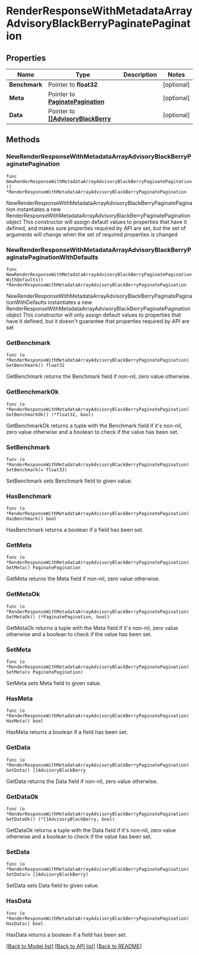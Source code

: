 # RenderResponseWithMetadataArrayAdvisoryBlackBerryPaginatePagination

## Properties

Name | Type | Description | Notes
------------ | ------------- | ------------- | -------------
**Benchmark** | Pointer to **float32** |  | [optional] 
**Meta** | Pointer to [**PaginatePagination**](PaginatePagination.md) |  | [optional] 
**Data** | Pointer to [**[]AdvisoryBlackBerry**](AdvisoryBlackBerry.md) |  | [optional] 

## Methods

### NewRenderResponseWithMetadataArrayAdvisoryBlackBerryPaginatePagination

`func NewRenderResponseWithMetadataArrayAdvisoryBlackBerryPaginatePagination() *RenderResponseWithMetadataArrayAdvisoryBlackBerryPaginatePagination`

NewRenderResponseWithMetadataArrayAdvisoryBlackBerryPaginatePagination instantiates a new RenderResponseWithMetadataArrayAdvisoryBlackBerryPaginatePagination object
This constructor will assign default values to properties that have it defined,
and makes sure properties required by API are set, but the set of arguments
will change when the set of required properties is changed

### NewRenderResponseWithMetadataArrayAdvisoryBlackBerryPaginatePaginationWithDefaults

`func NewRenderResponseWithMetadataArrayAdvisoryBlackBerryPaginatePaginationWithDefaults() *RenderResponseWithMetadataArrayAdvisoryBlackBerryPaginatePagination`

NewRenderResponseWithMetadataArrayAdvisoryBlackBerryPaginatePaginationWithDefaults instantiates a new RenderResponseWithMetadataArrayAdvisoryBlackBerryPaginatePagination object
This constructor will only assign default values to properties that have it defined,
but it doesn't guarantee that properties required by API are set

### GetBenchmark

`func (o *RenderResponseWithMetadataArrayAdvisoryBlackBerryPaginatePagination) GetBenchmark() float32`

GetBenchmark returns the Benchmark field if non-nil, zero value otherwise.

### GetBenchmarkOk

`func (o *RenderResponseWithMetadataArrayAdvisoryBlackBerryPaginatePagination) GetBenchmarkOk() (*float32, bool)`

GetBenchmarkOk returns a tuple with the Benchmark field if it's non-nil, zero value otherwise
and a boolean to check if the value has been set.

### SetBenchmark

`func (o *RenderResponseWithMetadataArrayAdvisoryBlackBerryPaginatePagination) SetBenchmark(v float32)`

SetBenchmark sets Benchmark field to given value.

### HasBenchmark

`func (o *RenderResponseWithMetadataArrayAdvisoryBlackBerryPaginatePagination) HasBenchmark() bool`

HasBenchmark returns a boolean if a field has been set.

### GetMeta

`func (o *RenderResponseWithMetadataArrayAdvisoryBlackBerryPaginatePagination) GetMeta() PaginatePagination`

GetMeta returns the Meta field if non-nil, zero value otherwise.

### GetMetaOk

`func (o *RenderResponseWithMetadataArrayAdvisoryBlackBerryPaginatePagination) GetMetaOk() (*PaginatePagination, bool)`

GetMetaOk returns a tuple with the Meta field if it's non-nil, zero value otherwise
and a boolean to check if the value has been set.

### SetMeta

`func (o *RenderResponseWithMetadataArrayAdvisoryBlackBerryPaginatePagination) SetMeta(v PaginatePagination)`

SetMeta sets Meta field to given value.

### HasMeta

`func (o *RenderResponseWithMetadataArrayAdvisoryBlackBerryPaginatePagination) HasMeta() bool`

HasMeta returns a boolean if a field has been set.

### GetData

`func (o *RenderResponseWithMetadataArrayAdvisoryBlackBerryPaginatePagination) GetData() []AdvisoryBlackBerry`

GetData returns the Data field if non-nil, zero value otherwise.

### GetDataOk

`func (o *RenderResponseWithMetadataArrayAdvisoryBlackBerryPaginatePagination) GetDataOk() (*[]AdvisoryBlackBerry, bool)`

GetDataOk returns a tuple with the Data field if it's non-nil, zero value otherwise
and a boolean to check if the value has been set.

### SetData

`func (o *RenderResponseWithMetadataArrayAdvisoryBlackBerryPaginatePagination) SetData(v []AdvisoryBlackBerry)`

SetData sets Data field to given value.

### HasData

`func (o *RenderResponseWithMetadataArrayAdvisoryBlackBerryPaginatePagination) HasData() bool`

HasData returns a boolean if a field has been set.


[[Back to Model list]](../README.md#documentation-for-models) [[Back to API list]](../README.md#documentation-for-api-endpoints) [[Back to README]](../README.md)


